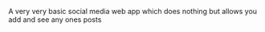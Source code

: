 A very very basic social media web app which does nothing but allows you add and see any ones posts
